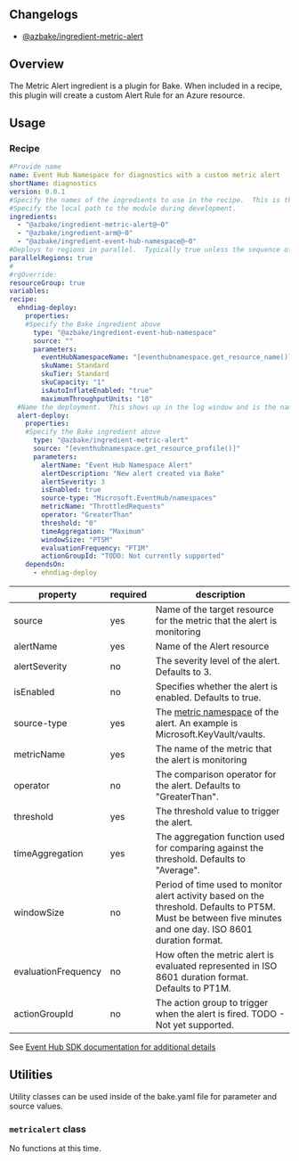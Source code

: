 ## Changelogs
* [@azbake/ingredient-metric-alert](./CHANGELOG.md)

## Overview
The Metric Alert ingredient is a plugin for Bake.  When included in a recipe, this plugin will create a custom Alert Rule for an Azure resource. 

## Usage

### Recipe
```yaml
#Provide name 
name: Event Hub Namespace for diagnostics with a custom metric alert
shortName: diagnostics
version: 0.0.1
#Specify the names of the ingredients to use in the recipe.  This is the name of the ingredient in package.json.  
#Specify the local path to the module during development.
ingredients:
  - "@azbake/ingredient-metric-alert@~0"
  - "@azbake/ingredient-arm@~0"
  - "@azbake/ingredient-event-hub-namespace@~0"
#Deploys to regions in parallel.  Typically true unless the sequence of deploying to regions is important.
parallelRegions: true
#
#rgOverride: 
resourceGroup: true
variables:
recipe:
  ehndiag-deploy: 
    properties:
    #Specify the Bake ingredient above
      type: "@azbake/ingredient-event-hub-namespace"
      source: ""
      parameters:    
        eventHubNamespaceName: "[eventhubnamespace.get_resource_name()]"            
        skuName: Standard
        skuTier: Standard
        skuCapacity: "1"
        isAutoInflateEnabled: "true"
        maximumThroughputUnits: "10"  
  #Name the deployment.  This shows up in the log window and is the name of the deployment within Azure.
  alert-deploy: 
    properties:
    #Specify the Bake ingredient above
      type: "@azbake/ingredient-metric-alert"
      source: "[eventhubnamespace.get_resource_profile()]"
      parameters:
        alertName: "Event Hub Namespace Alert"
        alertDescription: "New alert created via Bake"
        alertSeverity: 3
        isEnabled: true
        source-type: "Microsoft.EventHub/namespaces"
        metricName: "ThrottledRequests"
        operator: "GreaterThan"
        threshold: "0"
        timeAggregation: "Maximum"
        windowSize: "PT5M"
        evaluationFrequency: "PT1M"
        actionGroupId: "TODO: Not currently supported"
    dependsOn:
      - ehndiag-deploy
```

| property|required|description|
|---------|--------|-----------|
| source | yes | Name of the target resource for the metric that the alert is monitoring |
| alertName | yes | Name of the Alert resource |
| alertSeverity | no | The severity level of the alert.  Defaults to 3. |
| isEnabled | no | Specifies whether the alert is enabled.  Defaults to true. |
| source-type | yes | The [metric namespace](https://docs.microsoft.com/en-us/azure/azure-monitor/platform/metrics-supported) of the alert.  An example is Microsoft.KeyVault/vaults.  |
| metricName | yes | The name of the metric that the alert is monitoring |
| operator | no | The comparison operator for the alert.  Defaults to "GreaterThan". |
| threshold | yes | The threshold value to trigger the alert. |
| timeAggregation | yes | The aggregation function used for comparing against the threshold.  Defaults to "Average".|
| windowSize | no | Period of time used to monitor alert activity based on the threshold.  Defaults to PT5M. Must be between five minutes and one day. ISO 8601 duration format. |
| evaluationFrequency| no | How often the metric alert is evaluated represented in ISO 8601 duration format.  Defaults to PT1M. |
| actionGroupId | no | The action group to trigger when the alert is fired.  TODO - Not yet supported. |

See [Event Hub SDK documentation for additional details](https://docs.microsoft.com/en-us/dotnet/api/microsoft.azure.management.eventhub.models.eventhub?view=azure-dotnet#properties)

## Utilities
Utility classes can be used inside of the bake.yaml file for parameter and source values.

### ``metricalert`` class
No functions at this time.